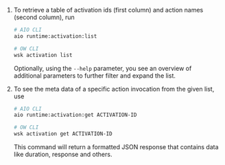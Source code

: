 1. To retrieve a table of activation ids (first column) and action names (second column), run
    ```bash
    # AIO CLI
    aio runtime:activation:list

    # OW CLI
    wsk activation list
    ```
    Optionally, using the `--help` parameter, you see an overview of additional parameters to further filter and expand the list.

2. To see the meta data of a specific action invocation from the given list, use
    ```bash
    # AIO CLI
    aio runtime:activation:get ACTIVATION-ID

    # OW CLI
    wsk activation get ACTIVATION-ID
    ```
    This command will return a formatted JSON response that contains data like duration, response and others.
